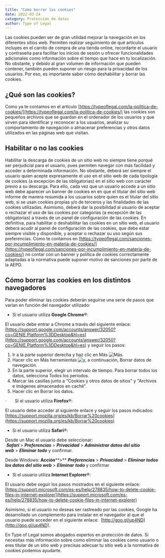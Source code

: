 ```yaml
---
title: "Como borrar las cookies"
date: 2022-03-24
category: Protección de datos
author: Type of Legal
---
```


Las cookies pueden ser de gran utilidad mejorar la navegación en los diferentes sitios web. Permiten realizar seguimiento de qué artículos incluyes en el carrito de compra de una tienda online, recordarte el usuario y contraseña para facilitar los inicios de sesión u ofrecer funcionalidades adicionales como información sobre el tiempo que hace en tu localización. No obstante, y debido al gran volumen de información que pueden contener, también pueden suponer un riesgo para la privacidad de los usuarios. Por eso, es importante saber cómo deshabilitar y borrar las cookies.

**¿Qué son las cookies?**
-------------------------

Como ya te contamos en el artículo [https://typeoflegal.com/la-politica-de-cookies/](https://typeoflegal.com/la-politica-de-cookies/) las cookies son pequeños archivos que se guardan en el ordenador de los usuarios y que sirven para identificar y reconocer a los usuarios, analizar su comportamiento de navegación o almacenar preferencias y otros datos utilizados en las páginas web que visitan.

**Habilitar o no las cookies**
------------------------------

Habilitar la descarga de cookies de un sitio web no siempre tiene porqué ser perjudicial para el usuario, pues permiten navegar con más facilidad y acceder a determinada información. No obstante, deberá ser siempre el usuario quien acepte expresamente el uso en el sitio web de cada tipología de cookies (a excepción de las obligatorias) en el sitio web con carácter previo a su descarga. Para ello, cada vez que un usuario accede a un sitio web debe aparecer un banner de cookies en en que el titular del sitio web informe de manera resumida a los usuarios sobre quien es el titular del sitio web, si se usan cookies propias y/o de terceros y las finalidades de las cookies utilizadas. Asimismo, deberá dar la posibilidad al usuario de aceptar o rechazar el uso de las cookies por categorías (a excepción de las obligatorias) a través de un panel de configuración de las cookies. En definitiva, para habilitar o deshabilitar las cookies en un sitio web, el usuario deberá acudir al panel de configuración de las cookies, que debe estar siempre visible y disponible, y aceptar o rechazar su uso según sus preferencias. Como te contamos en [https://typeoflegal.com/sanciones-por-incumplimiento-en-materia-de-cookies/](https://typeoflegal.com/sanciones-por-incumplimiento-en-materia-de-cookies/) no contar con un banner y política de cookies correctamente adaptadas a la normativa puede suponer motivo de sanciones por parte de la AEPD.

**Cómo borrar las cookies en los distintos navegadores**
--------------------------------------------------------

Para poder eliminar las cookies deberán seguirse una serie de pasos que varían en función del navegador utilizado:

*   Si el usuario utiliza **Google Chrome**®:

El usuario debe entrar a Chrome a través del siguiente enlace: [https://support.google.com/accounts/answer/32050?co=GENIE.Platform%3DDesktop&hl=es](https://support.google.com/accounts/answer/32050?co=GENIE.Platform%3DDesktop&hl=es) y seguir los pasos:

1.  Ir a la parte superior derecha y haz clic en Más ![Más](file:///C:/Users/NEREAV~1/AppData/Local/Temp/msohtmlclip1/01/clip_image002.png).
2.  Hacer clic en Más herramientas ![y, a continuación,](file:///C:/Users/NEREAV~1/AppData/Local/Temp/msohtmlclip1/01/clip_image004.png) Borrar datos de navegación.
3.  En la parte superior, elegir un intervalo de tiempo. Para borrar todos los datos, selecciona Todos los periodos.
4.  Marcar las casillas junto a "Cookies y otros datos de sitios" y "Archivos e imágenes almacenados en caché".
5.  Hacer clic en Borrar los datos.

·       Si el usuario utiliza **Firefox**®:

El usuario debe acceder al siguiente enlace y seguir los pasos indicados: [https://support.mozilla.org/es/kb/Borrar%20cookies](https://support.mozilla.org/es/kb/Borrar%20cookies)

*   Si el usuario utiliza **Safari**®:

Desde un Mac el usuario debe seleccionar:  _**Safari**_ > _**Preferencias**_ > _**Privacidad**_ > _**Administrar datos del sitio web**_ > _**Eliminar**_ _**todo**_ y confirmar.

Desde Windows: **Acción****\>** _**Preferencias**_ > _**Privacidad**_ > _**Eliminar todos los datos del sitio web**_ > _**Eliminar**_ _**todo**_ y confirmar

*   Si el usuario utiliza **Internet Explorer**®:

El usuario debe seguir los pasos mostrados en el siguiente enlace: [https://support.microsoft.com/es-es/help/278835/how-to-delete-cookie-files-in-internet-explorer](https://support.microsoft.com/es-es/help/278835/how-to-delete-cookie-files-in-internet-explorer)

Asimismo, si el usuario no deseas ser rastreado por las cookies, Google ha desarrollado un complemento para instalar en el navegador al que el usuario puede acceder en el siguiente enlace:  [http://goo.gl/up4ND](http://goo.gl/up4ND).

En Type of Legal somos abogados expertos en protección de datos. Si necesitas más información sobre como eliminar las cookies como usuario o eres titular de un sitio web y precisas adecuar tu sitio web a la normativa de cookies podemos ayudarte.

